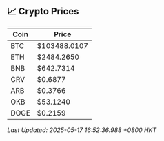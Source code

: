## 📈 Crypto Prices

| Coin | Price |
| ---- | ----- |
| BTC | $103488.0107 |
| ETH | $2484.2650 |
| BNB | $642.7314 |
| CRV | $0.6877 |
| ARB | $0.3766 |
| OKB | $53.1240 |
| DOGE | $0.2159 |

_Last Updated: 2025-05-17 16:52:36.988 +0800 HKT_